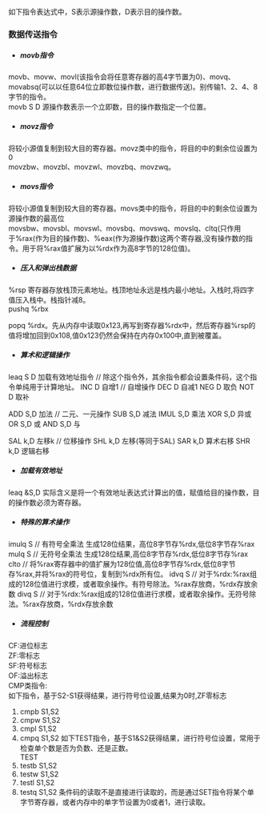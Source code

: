 如下指令表达式中，S表示源操作数，D表示目的操作数。
### 数据传送指令
* ##### movb指令
movb、movw、movl(该指令会将任意寄存器的高4字节置为0)、movq、movabsq(可以以任意64位立即数位操作数，进行数据传送)。别传输1、2、4、8字节的指令。  
movb S D 源操作数表示一个立即数，目的操作数指定一个位置。  

* ##### movz指令
将较小源值复制到较大目的寄存器。movz类中的指令，将目的中的剩余位设置为0  
movzbw、movzbl、movzwl、movzbq、movzwq。  
* ##### movs指令
将较小源值复制到较大目的寄存器。movs类中的指令，将目的中的剩余位设置为源操作数的最高位  
movsbw、movsbl、movswl、movsbq、movswq、movslq、cltq(只作用于%rax(作为目的操作数)、%eax(作为源操作数)这两个寄存器,没有操作数的指令。用于将%rax值扩展为以%rdx作为高8字节的128位值)。  

* ##### 压入和弹出栈数据
%rsp 寄存器存放栈顶元素地址。栈顶地址永远是栈内最小地址。入栈时,将四字值压入栈中。栈指针减8。  
pushq %rbx  

popq %rdx。先从内存中读取0x123,再写到寄存器%rdx中，然后寄存器%rsp的值将增加回到0x108,值0x123仍然会保持在内存0x100中,直到被覆盖。
* ##### 算术和逻辑操作
leaq  S D       加载有效地址指令    // 除这个指令外，其余指令都会设置条件码，这个指令单纯用于计算地址。
INC D           自增1           // 自增操作
DEC D           自减1
NEG D           取负
NOT D           取补

ADD S,D       加法              // 二元、一元操作
SUB S,D       减法
IMUL S,D      乘法
XOR S,D       异或
OR S,D          或
AND S,D       与

SAL k,D      左移k              // 位移操作
SHL k,D      左移(等同于SAL)
SAR k,D      算术右移
SHR k,D      逻辑右移
* ##### 加载有效地址
leaq &S,D 实际含义是将一个有效地址表达式计算出的值，赋值给目的操作数，目的操作数必须为寄存器。
* ##### 特殊的算术操作
imulq S // 有符号全乘法 生成128位结果，高位8字节存%rdx,低位8字节存%rax  
mulq S // 无符号全乘法 生成128位结果,高位8字节存%rdx,低位8字节存%rax  
clto  // 将%rax寄存器中的值扩展为128位值,高位8字节存%rdx,低位8字节存%rax,并将%rax的符号位，复制到%rdx所有位。
idvq S // 对于%rdx:%rax组成的128位值进行求模，或者取余操作。有符号除法。%rax存放商，%rdx存放余数
divq S // 对于%rdx:%rax组成的128位值进行求模，或者取余操作。无符号除法。%rax存放商，%rdx存放余数
* ##### 流程控制
CF:进位标志  
ZF:零标志  
SF:符号标志  
OF:溢出标志  
CMP类指令:  
如下指令，基于S2-S1获得结果，进行符号位设置,结果为0时,ZF零标志  
1. cmpb S1,S2 
2. cmpw S1,S2 
3. cmpl S1,S2 
4. cmpq S1,S2 
如下TEST指令，基于S1&S2获得结果，进行符号位设置，常用于检查单个数是否为负数、还是正数。  
TEST 
1. testb S1,S2
2. testw S1,S2
3. testl S1,S2
4. testq S1,S2
条件码的读取不是直接进行读取的，而是通过SET指令将某个单字节寄存器，或者内存中的单字节设置为0或者1，进行读取。